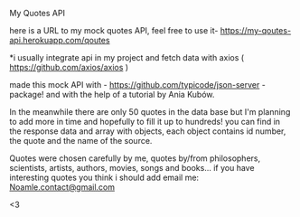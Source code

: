My Quotes API

here is a URL to my mock quotes API, feel free to use it-
https://my-qoutes-api.herokuapp.com/qoutes

*i usually integrate api in my project and fetch data with axios ( https://github.com/axios/axios )

made this mock API with - https://github.com/typicode/json-server -package! and with the help of a tutorial by Ania Kubów.

In the meanwhile there are only 50 quotes in the data base but I'm planning to add more in time and hopefully to fill it up to hundreds!
you can find in the response data and array with objects, each object contains id number, the quote and the name of the source.

Quotes were chosen carefully by me, quotes by/from philosophers, scientists, artists, authors, movies, songs and books...
 if you have interesting quotes you think i should add email me: Noamle.contact@gmail.com
 
 <3

